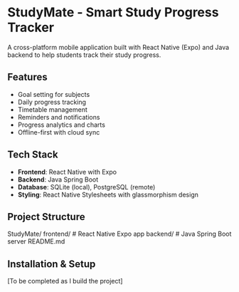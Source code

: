 # StudyMate - Smart Study Progress Tracker

A cross-platform mobile application built with React Native (Expo) and Java backend to help students track their study progress.

## Features
- Goal setting for subjects
- Daily progress tracking  
- Timetable management
- Reminders and notifications
- Progress analytics and charts
- Offline-first with cloud sync

## Tech Stack
- **Frontend**: React Native with Expo
- **Backend**: Java Spring Boot
- **Database**: SQLite (local), PostgreSQL (remote)
- **Styling**: React Native Stylesheets with glassmorphism design

## Project Structure
StudyMate/
    frontend/ # React Native Expo app
    backend/ # Java Spring Boot server
    README.md

## Installation & Setup
[To be completed as I build the project]